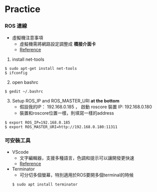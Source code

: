 # Practice


### ROS 連線
- 虛擬機注意事項
    - 虛擬機需將網路設定調整成 **橋接介面卡**
    - [Reference](https://www.twblogs.net/a/5c1fe0edbd9eee16b3dacb8c)


1. install net-tools
```
$ sudo apt-get install net-tools
$ ifconfig 
```
2. open bashrc
```
$ gedit ~/.bashrc
```
3. Setup ROS_IP and ROS_MASTER_URI **at the bottom**
    - 假設我的IP： 192.168.0.185 ， 啟動 roscore 裝置 IP: 192.168.0.180
    - 裝置和roscore位置一樣，則填寫一樣的address
```bash=
$ export ROS_IP=192.168.0.185
$ export ROS_MASTER_URI=http://192.168.0.180:11311
```

### 可安裝工具
- VScode
    - 文字編輯器，支援多種語言，色調和提示可以讓開發更快速
    - [Reference](https://learningsky.io/tools-ubuntu-install-visual-studio-code/)
- Terminator
    - 可分切多個螢幕，特別適用於ROS要開多個terminal的時候
    ```
    $ sudo apt install terminator
    ```

